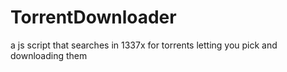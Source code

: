 # TorrentDownloader
a js script that searches in 1337x for torrents letting you pick and downloading them
